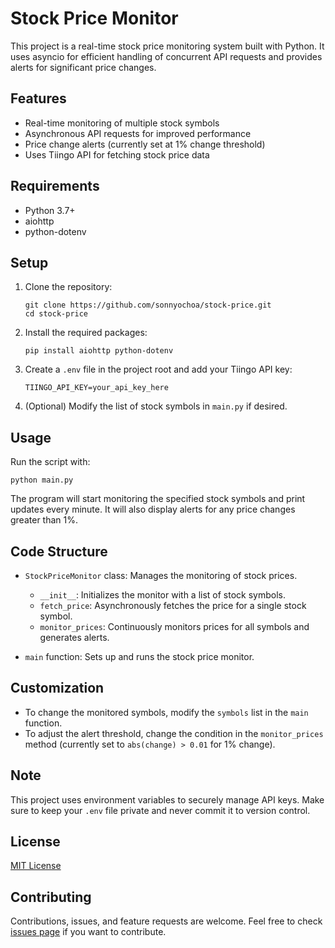 # Stock Price Monitor

This project is a real-time stock price monitoring system built with Python. It uses asyncio for efficient handling of concurrent API requests and provides alerts for significant price changes.

## Features

- Real-time monitoring of multiple stock symbols
- Asynchronous API requests for improved performance
- Price change alerts (currently set at 1% change threshold)
- Uses Tiingo API for fetching stock price data

## Requirements

- Python 3.7+
- aiohttp
- python-dotenv

## Setup

1. Clone the repository:
   ```
   git clone https://github.com/sonnyochoa/stock-price.git
   cd stock-price
   ```

2. Install the required packages:
   ```
   pip install aiohttp python-dotenv
   ```

3. Create a `.env` file in the project root and add your Tiingo API key:
   ```
   TIINGO_API_KEY=your_api_key_here
   ```

4. (Optional) Modify the list of stock symbols in `main.py` if desired.

## Usage

Run the script with:

```
python main.py
```

The program will start monitoring the specified stock symbols and print updates every minute. It will also display alerts for any price changes greater than 1%.

## Code Structure

- `StockPriceMonitor` class: Manages the monitoring of stock prices.
  - `__init__`: Initializes the monitor with a list of stock symbols.
  - `fetch_price`: Asynchronously fetches the price for a single stock symbol.
  - `monitor_prices`: Continuously monitors prices for all symbols and generates alerts.

- `main` function: Sets up and runs the stock price monitor.

## Customization

- To change the monitored symbols, modify the `symbols` list in the `main` function.
- To adjust the alert threshold, change the condition in the `monitor_prices` method (currently set to `abs(change) > 0.01` for 1% change).

## Note

This project uses environment variables to securely manage API keys. Make sure to keep your `.env` file private and never commit it to version control.

## License

[MIT License](https://opensource.org/licenses/MIT)

## Contributing

Contributions, issues, and feature requests are welcome. Feel free to check [issues page](https://github.com/sonnyochoa/stock-price/issues) if you want to contribute.